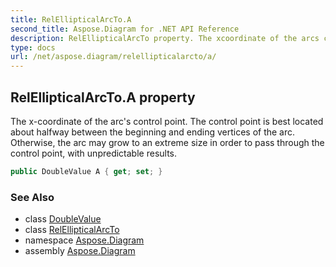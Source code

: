 ```yaml
---
title: RelEllipticalArcTo.A
second_title: Aspose.Diagram for .NET API Reference
description: RelEllipticalArcTo property. The xcoordinate of the arcs control point. The control point is best located about halfway between the beginning and ending vertices of the arc. Otherwise the arc may grow to an extreme size in order to pass through the control point with unpredictable results
type: docs
url: /net/aspose.diagram/relellipticalarcto/a/
---
```

## RelEllipticalArcTo.A property

The x-coordinate of the arc's control point. The control point is best located about halfway between the beginning and ending vertices of the arc. Otherwise, the arc may grow to an extreme size in order to pass through the control point, with unpredictable results.

```csharp
public DoubleValue A { get; set; }
```

### See Also

* class [DoubleValue](../../doublevalue/)
* class [RelEllipticalArcTo](../)
* namespace [Aspose.Diagram](../../relellipticalarcto/)
* assembly [Aspose.Diagram](../../../)


